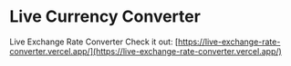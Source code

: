 # Live Currency Converter

Live Exchange Rate Converter
Check it out: [https://live-exchange-rate-converter.vercel.app/](https://live-exchange-rate-converter.vercel.app/)


